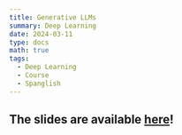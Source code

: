 ```yaml
---
title: Generative LLMs
summary: Deep Learning
date: 2024-03-11
type: docs
math: true
tags:
  - Deep Learning
  - Course
  - Spanglish
---
```


## The slides are available [here](https://github.com/valbarriere/CC6204-Deep-Learning/raw/refs/heads/main/Slides/N_Generative_LLMs.pdf)!